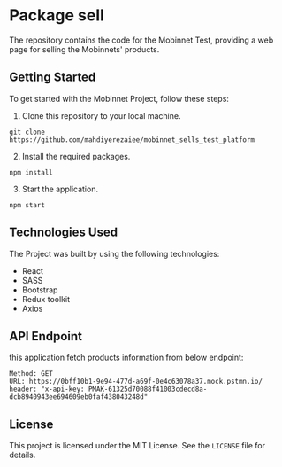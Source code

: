 # Package sell

The repository contains the code for the Mobinnet Test, providing a web page for selling the Mobinnets' products.

## Getting Started

To get started with the Mobinnet Project, follow these steps:

1. Clone this repository to your local machine.
```
git clone https://github.com/mahdiyerezaiee/mobinnet_sells_test_platform
```
2. Install the required packages.
```
npm install
```
3. Start the application.
```
npm start
```

## Technologies Used

The Project was built by using the following technologies:

- React
- SASS
- Bootstrap
- Redux toolkit
- Axios

## API Endpoint
this application fetch products information from below endpoint:
```
Method: GET
URL: https://0bff10b1-9e94-477d-a69f-0e4c63078a37.mock.pstmn.io/
header: "x-api-key: PMAK-61325d70088f41003cdecd8a-dcb8940943ee694609eb0faf438043248d"
```

## License

This project is licensed under the MIT License. See the `LICENSE` file for details.
